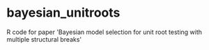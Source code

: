 # bayesian_unitroots
R code for paper 'Bayesian model selection for unit root testing with multiple structural breaks'
